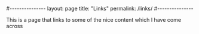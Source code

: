 #---------------
layout: page
title: "Links"
permalink: /links/
#---------------

This is a page that links to some of the nice content which I have come across
